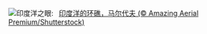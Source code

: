 ![](https://www.bing.com/th?id=OHR.MaldivesAtolls_ZH-CN1365670653_UHD.jpg&w=1000)印度洋之眼:&nbsp;&ensp;[印度洋的环礁，马尔代夫 (© Amazing Aerial Premium/Shutterstock)](https://www.bing.com/th?id=OHR.MaldivesAtolls_ZH-CN1365670653_UHD.jpg)
<br><br/>
